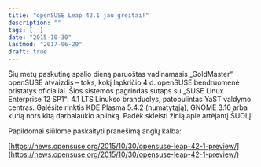 ```yaml
---
title: "openSUSE Leap 42.1 jau greitai!"
description: ""
tags: [  ]
date: "2015-10-30"
lastmod: "2017-06-29"
draft: true
---
```

Šių metų paskutinę spalio dieną paruoštas vadinamasis „GoldMaster“ openSUSE atvaizdis – toks, kokį lapkričio 4 d. openSUSE bendruomenė pristatys oficialiai. Šios sistemos pagrindas sutaps su „SUSE Linux Enterprise 12 SP1“: 4.1 LTS Linukso branduolys, patobulintas YaST valdymo centras. Galėsite rinktis KDE Plasma 5.4.2 (numatytąją), GNOME 3.16 arba kurią nors kitą darbalaukio aplinką. Padėk skleisti žinią apie artėjantį ŠUOLĮ!

Papildomai siūlome paskaityti pranešimą anglų kalba:

[https://news.opensuse.org/2015/10/30/opensuse-leap-42-1-preview/](https://news.opensuse.org/2015/10/30/opensuse-leap-42-1-preview/)
